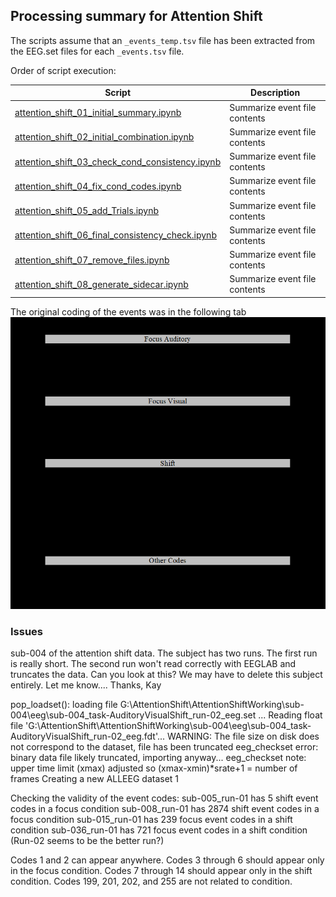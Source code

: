 ## Processing summary for Attention Shift

The scripts assume that an `_events_temp.tsv` file has been extracted from the EEG.set files for each `_events.tsv` file.  

Order of script execution:


| Script                              | Description  |
| ----------------------------------- | ------------ |
| [attention_shift_01_initial_summary.ipynb](#preliminary-summary-and-manual-editing)  | Summarize event file contents |
| [attention_shift_02_initial_combination.ipynb](#preliminary-summary-and-manual-editing)  | Summarize event file contents |
| [attention_shift_03_check_cond_consistency.ipynb](#preliminary-summary-and-manual-editing)  | Summarize event file contents |
| [attention_shift_04_fix_cond_codes.ipynb](#preliminary-summary-and-manual-editing)  | Summarize event file contents |
| [attention_shift_05_add_Trials.ipynb](#preliminary-summary-and-manual-editing)  | Summarize event file contents |
| [attention_shift_06_final_consistency_check.ipynb](#preliminary-summary-and-manual-editing)  | Summarize event file contents |
| [attention_shift_07_remove_files.ipynb](#preliminary-summary-and-manual-editing)  | Summarize event file contents |
| [attention_shift_08_generate_sidecar.ipynb](#preliminary-summary-and-manual-editing)  | Summarize event file contents |

The original coding of the events was in the following tab
![img.png](img.png)

### Issues
 sub-004 of the attention shift data.  The subject has two runs.  The first run is really short.  The second run won't read correctly with EEGLAB and truncates the data.   Can you look at this?  We may have to delete this subject entirely.  Let me know.... Thanks, Kay

pop_loadset(): loading file G:\AttentionShift\AttentionShiftWorking\sub-004\eeg\sub-004_task-AuditoryVisualShift_run-02_eeg.set ...
Reading float file 'G:\AttentionShift\AttentionShiftWorking\sub-004\eeg\sub-004_task-AuditoryVisualShift_run-02_eeg.fdt'...
WARNING: The file size on disk does not correspond to the dataset, file has been truncated
eeg_checkset error: binary data file likely truncated, importing anyway...
eeg_checkset note: upper time limit (xmax) adjusted so (xmax-xmin)*srate+1 = number of frames
Creating a new ALLEEG dataset 1


Checking the validity of the event codes:
sub-005_run-01 has 5 shift event codes in a focus condition
sub-008_run-01 has 2874 shift event codes in a focus condition
sub-015_run-01 has 239 focus event codes in a shift condition
sub-036_run-01 has 721 focus event codes in a shift condition  (Run-02 seems to be the better run?)

Codes 1 and 2 can appear anywhere.
Codes 3 through 6 should appear only in the focus condition.
Codes 7 through 14 should appear only in the shift condition.
Codes 199, 201, 202, and 255 are not related to condition.
